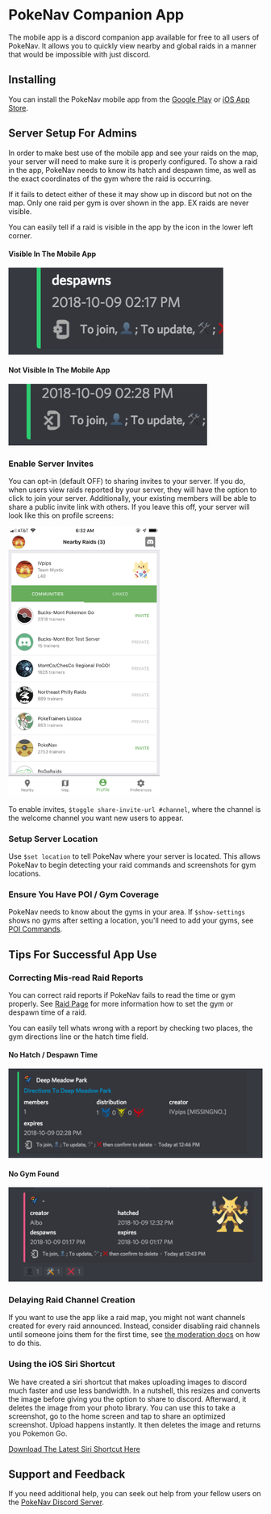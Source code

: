 # PokeNav Companion App

The mobile app is a discord companion app available for free to all users of PokeNav. It allows you to quickly view nearby and global raids in a manner that would be impossible with just discord.

## Installing

You can install the PokeNav mobile app from the [Google Play](https://play.google.com/store/apps/details?id=com.minksoftware.pokenav) or [iOS App Store](https://itunes.apple.com/us/app/pokenav-companion-app/id1434217053?mt=8).

## Server Setup For Admins

In order to make best use of the mobile app and see your raids on the map, your server will need to make sure it is properly configured. To show a raid in the app, PokeNav needs to know its hatch and despawn time, as well as the exact coordinates of the gym where the raid is occurring. 

If it fails to detect either of these it may show up in discord but not on the map. Only one raid per gym is over shown in the app. EX raids are never visible.

You can easily tell if a raid is visible in the app by the icon in the lower left corner.

#### Visible In The Mobile App

![mobile app visible](_static/imgs/mobile-app-visible.png)

#### Not Visible In The Mobile App

![mobile app not visible](_static/imgs/mobile-app-not-visible.png)


### Enable Server Invites

You can opt-in (default OFF) to sharing invites to your server. If you do, when users view raids reported by your server, they will have the option to click to join your server. Additionally, your existing members will be able to share a public invite link with others. If you leave this off, your server will look like this on profile screens:

<img src="_static/imgs/community-list.png" alt="profile screenshot" style="align-text: center;" width="300"/>

To enable invites, `$toggle share-invite-url #channel`, where the channel is the welcome channel you want new users to appear.

### Setup Server Location

Use `$set location` to tell PokeNav where your server is located. This allows PokeNav to begin detecting your raid commands and screenshots for gym locations.

### Ensure You Have POI / Gym Coverage

PokeNav needs to know about the gyms in your area. If `$show-settings` shows no gyms after setting a location, you'll need to add your gyms, see [POI Commands](moderation.md#poi).

## Tips For Successful App Use

### Correcting Mis-read Raid Reports

You can correct raid reports if PokeNav fails to read the time or gym properly. See [Raid Page](raids.md) for more information how to set the gym or despawn time of a raid.

You can easily tell whats wrong with a report by checking two places, the gym directions line or the hatch time field.

#### No Hatch / Despawn Time

![mobile app missing hatch](_static/imgs/missing-time.png)

#### No Gym Found

![mobile app missing gym](_static/imgs/missing-gym.png)

### Delaying Raid Channel Creation

If you want to use the app like a raid map, you might not want channels created for every raid announced. Instead, consider disabling raid channels until someone joins them for the first time, see [the moderation docs](moderation.md#raid-channels) on how to do this.

### Using the iOS Siri Shortcut

We have created a siri shortcut that makes uploading images to discord much faster and use less bandwidth. In a nutshell, this resizes and converts the image before giving you the option to share to discord. Afterward, it deletes the image from your photo library. You can use this to take a screenshot, go to the home screen and tap to share an optimized screenshot. Upload happens instantly. It then deletes the image and returns you Pokemon Go.

[Download The Latest Siri Shortcut Here](https://www.icloud.com/shortcuts/85b4f49c19dd49e7bed057fe2825cb3b)


## Support and Feedback

If you need additional help, you can seek out help from your fellow users on the [PokeNav Discord Server](https://discord.gg/7M9quNd).
